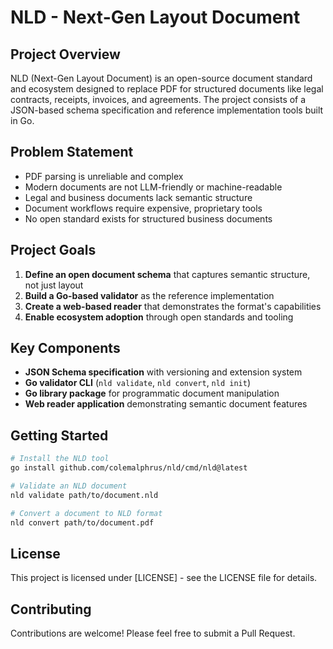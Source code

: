 # NLD - Next-Gen Layout Document

## Project Overview
NLD (Next-Gen Layout Document) is an open-source document standard and ecosystem designed to replace PDF for structured documents like legal contracts, receipts, invoices, and agreements. The project consists of a JSON-based schema specification and reference implementation tools built in Go.

## Problem Statement
- PDF parsing is unreliable and complex
- Modern documents are not LLM-friendly or machine-readable
- Legal and business documents lack semantic structure
- Document workflows require expensive, proprietary tools
- No open standard exists for structured business documents

## Project Goals
1. **Define an open document schema** that captures semantic structure, not just layout
2. **Build a Go-based validator** as the reference implementation
3. **Create a web-based reader** that demonstrates the format's capabilities
4. **Enable ecosystem adoption** through open standards and tooling

## Key Components
- **JSON Schema specification** with versioning and extension system
- **Go validator CLI** (`nld validate`, `nld convert`, `nld init`)
- **Go library package** for programmatic document manipulation
- **Web reader application** demonstrating semantic document features

## Getting Started
```bash
# Install the NLD tool
go install github.com/colemalphrus/nld/cmd/nld@latest

# Validate an NLD document
nld validate path/to/document.nld

# Convert a document to NLD format
nld convert path/to/document.pdf
```

## License
This project is licensed under [LICENSE] - see the LICENSE file for details.

## Contributing
Contributions are welcome! Please feel free to submit a Pull Request.
